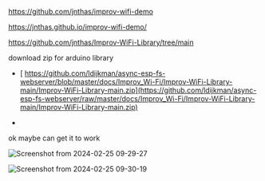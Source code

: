 https://github.com/jnthas/improv-wifi-demo

https://jnthas.github.io/improv-wifi-demo/

https://github.com/jnthas/Improv-WiFi-Library/tree/main

download zip for arduino library
- [ https://github.com/ldijkman/async-esp-fs-webserver/blob/master/docs/Improv_Wi-Fi/Improv-WiFi-Library-main/Improv-WiFi-Library-main.zip](https://github.com/ldijkman/async-esp-fs-webserver/raw/master/docs/Improv_Wi-Fi/Improv-WiFi-Library-main/Improv-WiFi-Library-main.zip)

- 
ok maybe can get it to work

![Screenshot from 2024-02-25 09-29-27](https://github.com/ldijkman/async-esp-fs-webserver/assets/45427770/3570d1d4-6306-4f25-8e25-1db3693b7ad9)

![Screenshot from 2024-02-25 09-30-19](https://github.com/ldijkman/async-esp-fs-webserver/assets/45427770/81b28d07-b7c7-468a-8a34-b956eb3872fc)
